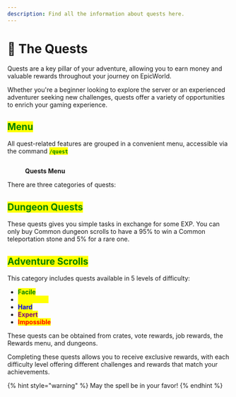 ```yaml
---
description: Find all the information about quests here.
---
```


# 📜 The Quests

Quests are a key pillar of your adventure, allowing you to earn money and valuable rewards throughout your journey on EpicWorld.

Whether you're a beginner looking to explore the server or an experienced adventurer seeking new challenges, quests offer a variety of opportunities to enrich your gaming experience.

## <mark style="color:green;">Menu</mark>

All quest-related features are grouped in a convenient menu, accessible via the command <mark style="color:green;">**`/quest`**</mark>

<figure><img src="../.gitbook/assets/Capture d&#x27;écran 2024-12-03 162206.png" alt=""><figcaption><p><strong>Quests Menu</strong></p></figcaption></figure>

There are three categories of quests:

## <mark style="color:green;">**Dungeon Quests**</mark>

These quests gives you simple tasks in exchange for some EXP. You can only buy Common dungeon scrolls to have a 95% to win a Common teleportation stone and 5% for a rare one.&#x20;



## <mark style="color:green;">**Adventure Scrolls**</mark>

This category includes quests available in 5 levels of difficulty:

* <mark style="color:green;">**Facile**</mark>
* <mark style="color:yellow;">**Advanced**</mark>
* <mark style="color:blue;">**Hard**</mark>
* <mark style="color:purple;">**Expert**</mark>
* <mark style="color:red;">**Impossible**</mark>

These quests can be obtained from crates, vote rewards, job rewards, the Rewards menu, and dungeons.

Completing these quests allows you to receive exclusive rewards, with each difficulty level offering different challenges and rewards that match your achievements.

{% hint style="warning" %}
May the spell be in your favor!
{% endhint %}

